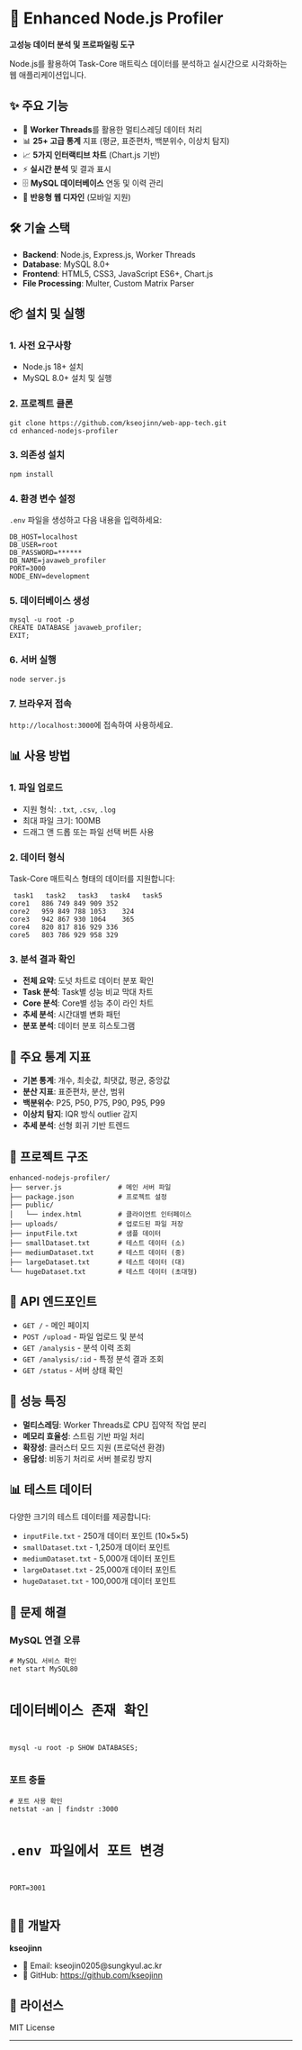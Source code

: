 <!DOCTYPE html>
<html>
<head>
    <meta charset="UTF-8">
</head>
<body>

<h1>🚀 Enhanced Node.js Profiler</h1>

<p><strong>고성능 데이터 분석 및 프로파일링 도구</strong></p>

<p>Node.js를 활용하여 Task-Core 매트릭스 데이터를 분석하고 실시간으로 시각화하는 웹 애플리케이션입니다.</p>

<h2>✨ 주요 기능</h2>
<ul>
    <li>🔧 <strong>Worker Threads</strong>를 활용한 멀티스레딩 데이터 처리</li>
    <li>📊 <strong>25+ 고급 통계</strong> 지표 (평균, 표준편차, 백분위수, 이상치 탐지)</li>
    <li>📈 <strong>5가지 인터랙티브 차트</strong> (Chart.js 기반)</li>
    <li>⚡ <strong>실시간 분석</strong> 및 결과 표시</li>
    <li>🗄️ <strong>MySQL 데이터베이스</strong> 연동 및 이력 관리</li>
    <li>📱 <strong>반응형 웹 디자인</strong> (모바일 지원)</li>
</ul>

<h2>🛠️ 기술 스택</h2>
<ul>
    <li><strong>Backend</strong>: Node.js, Express.js, Worker Threads</li>
    <li><strong>Database</strong>: MySQL 8.0+</li>
    <li><strong>Frontend</strong>: HTML5, CSS3, JavaScript ES6+, Chart.js</li>
    <li><strong>File Processing</strong>: Multer, Custom Matrix Parser</li>
</ul>

<h2>📦 설치 및 실행</h2>

<h3>1. 사전 요구사항</h3>
<ul>
    <li>Node.js 18+ 설치</li>
    <li>MySQL 8.0+ 설치 및 실행</li>
</ul>

<h3>2. 프로젝트 클론</h3>
<pre><code>git clone https://github.com/kseojinn/web-app-tech.git
cd enhanced-nodejs-profiler</code></pre>

<h3>3. 의존성 설치</h3>
<pre><code>npm install</code></pre>

<h3>4. 환경 변수 설정</h3>
<p><code>.env</code> 파일을 생성하고 다음 내용을 입력하세요:</p>
<pre><code>DB_HOST=localhost
DB_USER=root
DB_PASSWORD=******
DB_NAME=javaweb_profiler
PORT=3000
NODE_ENV=development</code></pre>

<h3>5. 데이터베이스 생성</h3>
<pre><code>mysql -u root -p
CREATE DATABASE javaweb_profiler;
EXIT;</code></pre>

<h3>6. 서버 실행</h3>
<pre><code>node server.js</code></pre>

<h3>7. 브라우저 접속</h3>
<p><code>http://localhost:3000</code>에 접속하여 사용하세요.</p>

<h2>📊 사용 방법</h2>

<h3>1. 파일 업로드</h3>
<ul>
    <li>지원 형식: <code>.txt</code>, <code>.csv</code>, <code>.log</code></li>
    <li>최대 파일 크기: 100MB</li>
    <li>드래그 앤 드롭 또는 파일 선택 버튼 사용</li>
</ul>

<h3>2. 데이터 형식</h3>
<p>Task-Core 매트릭스 형태의 데이터를 지원합니다:</p>
<pre><code>	task1	task2	task3	task4	task5
core1	886	749	849	909	352	
core2	959	849	788	1053	324	
core3	942	867	930	1064	365	
core4	820	817	816	929	336	
core5	803	786	929	958	329</code></pre>

<h3>3. 분석 결과 확인</h3>
<ul>
    <li><strong>전체 요약</strong>: 도넛 차트로 데이터 분포 확인</li>
    <li><strong>Task 분석</strong>: Task별 성능 비교 막대 차트</li>
    <li><strong>Core 분석</strong>: Core별 성능 추이 라인 차트</li>
    <li><strong>추세 분석</strong>: 시간대별 변화 패턴</li>
    <li><strong>분포 분석</strong>: 데이터 분포 히스토그램</li>
</ul>

<h2>🎯 주요 통계 지표</h2>
<ul>
    <li><strong>기본 통계</strong>: 개수, 최솟값, 최댓값, 평균, 중앙값</li>
    <li><strong>분산 지표</strong>: 표준편차, 분산, 범위</li>
    <li><strong>백분위수</strong>: P25, P50, P75, P90, P95, P99</li>
    <li><strong>이상치 탐지</strong>: IQR 방식 outlier 감지</li>
    <li><strong>추세 분석</strong>: 선형 회귀 기반 트렌드</li>
</ul>

<h2>📁 프로젝트 구조</h2>
<pre><code>enhanced-nodejs-profiler/
├── server.js              # 메인 서버 파일
├── package.json           # 프로젝트 설정
├── public/
│   └── index.html         # 클라이언트 인터페이스
├── uploads/               # 업로드된 파일 저장
├── inputFile.txt          # 샘플 데이터
├── smallDataset.txt       # 테스트 데이터 (소)
├── mediumDataset.txt      # 테스트 데이터 (중)
├── largeDataset.txt       # 테스트 데이터 (대)
└── hugeDataset.txt        # 테스트 데이터 (초대형)</code></pre>

<h2>🔧 API 엔드포인트</h2>
<ul>
    <li><code>GET /</code> - 메인 페이지</li>
    <li><code>POST /upload</code> - 파일 업로드 및 분석</li>
    <li><code>GET /analysis</code> - 분석 이력 조회</li>
    <li><code>GET /analysis/:id</code> - 특정 분석 결과 조회</li>
    <li><code>GET /status</code> - 서버 상태 확인</li>
</ul>

<h2>🚀 성능 특징</h2>
<ul>
    <li><strong>멀티스레딩</strong>: Worker Threads로 CPU 집약적 작업 분리</li>
    <li><strong>메모리 효율성</strong>: 스트림 기반 파일 처리</li>
    <li><strong>확장성</strong>: 클러스터 모드 지원 (프로덕션 환경)</li>
    <li><strong>응답성</strong>: 비동기 처리로 서버 블로킹 방지</li>
</ul>

<h2>📊 테스트 데이터</h2>
<p>다양한 크기의 테스트 데이터를 제공합니다:</p>
<ul>
    <li><code>inputFile.txt</code> - 250개 데이터 포인트 (10×5×5)</li>
    <li><code>smallDataset.txt</code> - 1,250개 데이터 포인트</li>
    <li><code>mediumDataset.txt</code> - 5,000개 데이터 포인트</li>
    <li><code>largeDataset.txt</code> - 25,000개 데이터 포인트</li>
    <li><code>hugeDataset.txt</code> - 100,000개 데이터 포인트</li>
</ul>

<h2>🐛 문제 해결</h2>

<h3>MySQL 연결 오류</h3>
<pre><code># MySQL 서비스 확인
net start MySQL80

# 데이터베이스 존재 확인
mysql -u root -p
SHOW DATABASES;</code></pre>

<h3>포트 충돌</h3>
<pre><code># 포트 사용 확인
netstat -an | findstr :3000

# .env 파일에서 포트 변경
PORT=3001</code></pre>

<h2>👨‍💻 개발자</h2>
<p><strong>kseojinn</strong></p>
<ul>
    <li>📧 Email: kseojin0205@sungkyul.ac.kr</li>
    <li>🐙 GitHub: <a href="https://github.com/kseojinn">https://github.com/kseojinn</a></li>
</ul>

<h2>📄 라이선스</h2>
<p>MIT License</p>

<hr>

</body>
</html>
